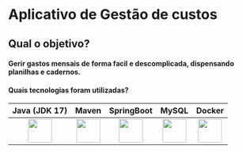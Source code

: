 # Aplicativo de Gestão de custos

## Qual o objetivo?
#### Gerir gastos mensais de forma facil e descomplicada, dispensando planilhas e cadernos.

#### Quais tecnologias foram utilizadas?

| Java (JDK 17)      | Maven | SpringBoot | MySQL | Docker |
| :----------------: | :---: | :--------: | :---: | :----: |
| <a href="https://jdk.java.net/17/" target="_blank"><img src="https://img.icons8.com/color/48/000000/java-coffee-cup-logo--v1.png" width="48px"/> </a> | <a href="https://maven.apache.org/download.cgi" target="_blank"> <img src="https://img.icons8.com/ios/50/e74c3c/maven-ios.png" width="48px"/> </a> | <a href="https://spring.io/projects/spring-boot" target="_blank"> <img src="https://img.icons8.com/color/48/spring-logo.png" width="48px"/> </a> | <a href="https://www.mysql.com/" target="_blank"> <img src="https://img.icons8.com/color/48/my-sql.png" width="48px"/></a> | <a href="https://www.docker.com/" target="_blank"><img src="https://cdn.jsdelivr.net/gh/devicons/devicon/icons/docker/docker-plain-wordmark.svg" width="48px"/></a> |
